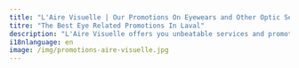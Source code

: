 ```yaml
---
title: "L'Aire Visuelle | Our Promotions On Eyewears and Other Optic Services"
titre: "The Best Eye Related Promotions In Laval"
description: "L'Aire Visuelle offers you unbeatable services and promotions near you."
i18nlanguage: en
image: /img/promotions-aire-visuelle.jpg
---
```

